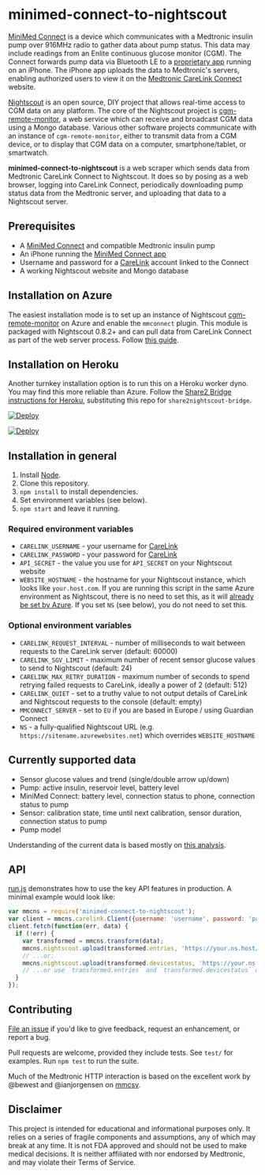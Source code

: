 # minimed-connect-to-nightscout

[MiniMed Connect] is a device which communicates with a Medtronic insulin pump over 916MHz radio to gather data about pump status. This data may include readings from an Enlite continuous glucose monitor (CGM). The Connect forwards pump data via Bluetooth LE to a [proprietary app][connect-app] running on an iPhone. The iPhone app uploads the data to Medtronic's servers, enabling authorized users to view it on the [Medtronic CareLink Connect][carelink] website.

[Nightscout] is an open source, DIY project that allows real-time access to CGM data on any platform. The core of the Nightscout project is [cgm-remote-monitor], a web service which can receive and broadcast CGM data using a Mongo database. Various other software projects communicate with an instance of `cgm-remote-monitor`, either to transmit data from a CGM device, or to display that CGM data on a computer, smartphone/tablet, or smartwatch.

**minimed-connect-to-nightscout** is a web scraper which sends data from Medtronic CareLink Connect to Nightscout. It does so by posing as a web browser, logging into CareLink Connect, periodically downloading pump status data from the Medtronic server, and uploading that data to a Nightscout server.

## Prerequisites

* A [MiniMed Connect] and compatible Medtronic insulin pump
* An iPhone running the [MiniMed Connect app][connect-app]
* Username and password for a [CareLink][carelink] account linked to the Connect
* A working Nightscout website and Mongo database

## Installation on Azure

The easiest installation mode is to set up an instance of Nightscout [cgm-remote-monitor] on Azure and enable the `mmconnect` plugin. This module is packaged with Nightscout 0.8.2+ and can pull data from CareLink Connect as part of the web server process. Follow [this guide][azure-install].

## Installation on Heroku

Another turnkey installation option is to run this on a Heroku worker dyno. You may find this more reliable than Azure. Follow the [Share2 Bridge instructions for Heroku], substituting this repo for `share2nightscout-bridge`.

[![Deploy](https://www.herokucdn.com/deploy/button.svg)](https://heroku.com/deploy)

[![Deploy](https://www.herokucdn.com/deploy/button.svg)](https://www.heroku.com/deploy?template=https://github.com/heroku/node-js-getting-started)

## Installation in general

1. Install [Node].
1. Clone this repository.
1. `npm install` to install dependencies.
1. Set environment variables (see below).
1. `npm start` and leave it running.

### Required environment variables

* `CARELINK_USERNAME` - your username for [CareLink][carelink]
* `CARELINK_PASSWORD` - your password for [CareLink][carelink]
* `API_SECRET` - the value you use for `API_SECRET` on your Nightscout website
* `WEBSITE_HOSTNAME` - the hostname for your Nightscout instance, which looks like `your.host.com`. If you are running this script in the same Azure environment as Nightscout, there is no need to set this, as it will [already be set by Azure][azure-environment]. If you set `NS` (see below), you do not need to set this.

### Optional environment variables

* `CARELINK_REQUEST_INTERVAL` - number of milliseconds to wait between requests to the CareLink server (default: 60000)
* `CARELINK_SGV_LIMIT` - maximum number of recent sensor glucose values to send to Nightscout (default: 24)
* `CARELINK_MAX_RETRY_DURATION` - maximum number of seconds to spend retrying failed requests to CareLink, ideally a power of 2 (default: 512)
* `CARELINK_QUIET` - set to a truthy value to not output details of CareLink and Nightscout requests to the console (default: empty)
* `MMCONNECT_SERVER` - set to `EU` if you are based in Europe / using Guardian Connect
* `NS` - a fully-qualified Nightscout URL (e.g. `https://sitename.azurewebsites.net`) which overrides `WEBSITE_HOSTNAME`

## Currently supported data

* Sensor glucose values and trend (single/double arrow up/down)
* Pump: active insulin, reservoir level, battery level
* MiniMed Connect: battery level, connection status to phone, connection status to pump
* Sensor: calibration state, time until next calibration, sensor duration, connection status to pump
* Pump model

Understanding of the current data is based mostly on [this analysis].

## API

[run.js] demonstrates how to use the key API features in production. A minimal example would look like:

```js
var mmcns = require('minimed-connect-to-nightscout');
var client = mmcns.carelink.Client({username: 'username', password: 'password'});
client.fetch(function(err, data) {
  if (!err) {
    var transformed = mmcns.transform(data);
    mmcns.nightscout.upload(transformed.entries, 'https://your.ns.host/api/v1/entries.json', 'api-secret', callback);
    // ...or:
    mmcns.nightscout.upload(transformed.devicestatus, 'https://your.ns.host/api/v1/devicestatus.json', 'api-secret', callback);
    // ...or use `transformed.entries` and `transformed.devicestatus` directly
  }
});
```

## Contributing

[File an issue] if you'd like to give feedback, request an enhancement, or report a bug.

Pull requests are welcome, provided they include tests. See `test/` for examples. Run `npm test` to run the suite.

Much of the Medtronic HTTP interaction is based on the excellent work by @bewest and @ianjorgensen on [mmcsv].

## Disclaimer

This project is intended for educational and informational purposes only. It relies on a series of fragile components and assumptions, any of which may break at any time. It is not FDA approved and should not be used to make medical decisions. It is neither affiliated with nor endorsed by Medtronic, and may violate their Terms of Service.

[MiniMed Connect]: http://www.medtronicdiabetes.com/products/minimed-connect
[connect-app]: https://itunes.apple.com/us/app/minimed-connect/id999836914
[carelink]: https://carelink.minimed.com/
[Nightscout]: http://www.nightscout.info/
[cgm-remote-monitor]: https://github.com/nightscout/cgm-remote-monitor
[azure-install]: http://www.nightscout.info/wiki/welcome/website-features/funnel-cake-0-8-features/minimed-connect-and-nightscout
[Share2 Bridge instructions for Heroku]: https://github.com/bewest/share2nightscout-bridge/wiki/Deploy-to-Heroku
[Node]: https://nodejs.org
[azure-environment]: https://github.com/projectkudu/kudu/wiki/Azure-runtime-environment
[this analysis]: https://gist.github.com/mddub/5e4a585508c93249eb51
[run.js]: https://github.com/nightscout/minimed-connect-to-nightscout/blob/master/run.js
[File an issue]: https://github.com/nightscout/minimed-connect-to-nightscout/issues
[mmcsv]: https://github.com/bewest/mmcsv
